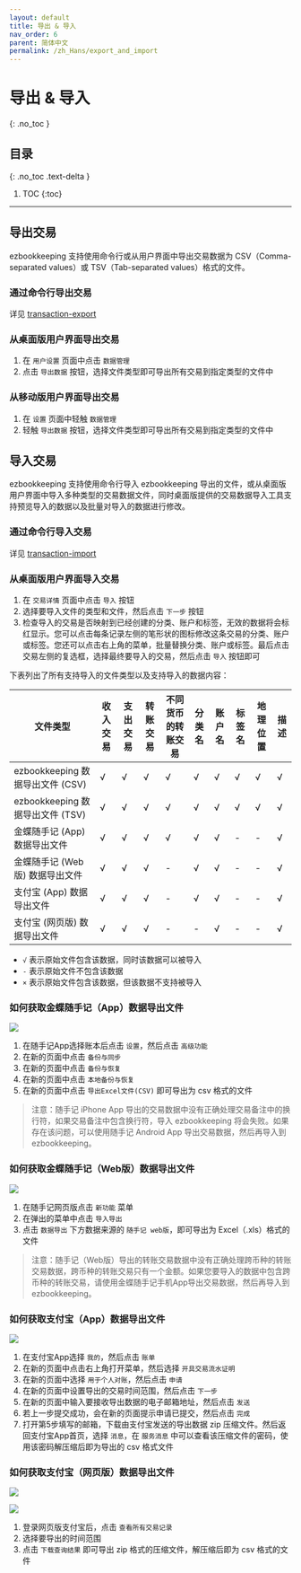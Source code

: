 ```yaml
---
layout: default
title: 导出 & 导入
nav_order: 6
parent: 简体中文
permalink: /zh_Hans/export_and_import
---
```


# 导出 & 导入
{: .no_toc }

## 目录
{: .no_toc .text-delta }

1. TOC
{:toc}

---

## 导出交易

ezbookkeeping 支持使用命令行或从用户界面中导出交易数据为 CSV（Comma-separated values）或 TSV（Tab-separated values）格式的文件。

### 通过命令行导出交易

详见 [transaction-export](/command_line#userdata)

### 从桌面版用户界面导出交易

1. 在 `用户设置` 页面中点击 `数据管理`
2. 点击 `导出数据` 按钮，选择文件类型即可导出所有交易到指定类型的文件中

### 从移动版用户界面导出交易

1. 在 `设置` 页面中轻触 `数据管理`
2. 轻触 `导出数据` 按钮，选择文件类型即可导出所有交易到指定类型的文件中

## 导入交易

ezbookkeeping 支持使用命令行导入 ezbookkeeping 导出的文件，或从桌面版用户界面中导入多种类型的交易数据文件，同时桌面版提供的交易数据导入工具支持预览导入的数据以及批量对导入的数据进行修改。

### 通过命令行导入交易

详见 [transaction-import](/command_line#userdata)

### 从桌面版用户界面导入交易

1. 在 `交易详情` 页面中点击 `导入` 按钮
2. 选择要导入文件的类型和文件，然后点击 `下一步` 按钮
3. 检查导入的交易是否映射到已经创建的分类、账户和标签，无效的数据将会标红显示。您可以点击每条记录左侧的笔形状的图标修改这条交易的分类、账户或标签。您还可以点击右上角的菜单，批量替换分类、账户或标签。最后点击交易左侧的复选框，选择最终要导入的交易，然后点击 `导入` 按钮即可

下表列出了所有支持导入的文件类型以及支持导入的数据内容：

| 文件类型 | 收入交易 | 支出交易 | 转账交易 | 不同货币的转账交易 | 分类名 | 账户名 | 标签名 | 地理位置 | 描述 |
| --- | --- | --- | --- | --- | --- | --- | --- | --- | --- |
| ezbookkeeping 数据导出文件 (CSV) | √ | √ | √ | √ | √ | √ | √ | √ | √ |
| ezbookkeeping 数据导出文件 (TSV) | √ | √ | √ | √ | √ | √ | √ | √ | √ |
| 金蝶随手记 (App) 数据导出文件 | √ | √ | √ | √ | √ | √ | - | - | √ |
| 金蝶随手记 (Web版) 数据导出文件 | √ | √ | √ | - | √ | √ | - | - | √ |
| 支付宝 (App) 数据导出文件 | √ | √ | √ | - | √ | √ | - | - | √ |
| 支付宝 (网页版) 数据导出文件 | √ | √ | √ | - | - | √ | - | - | √ |

* `√` 表示原始文件包含该数据，同时该数据可以被导入
* `-` 表示原始文件不包含该数据
* `×` 表示原始文件包含该数据，但该数据不支持被导入

### 如何获取金蝶随手记（App）数据导出文件

[![](images/how_to_export_feidee_mymoney_app.png)](images/how_to_export_feidee_mymoney_app.png)

1. 在随手记App选择账本后点击 `设置`，然后点击 `高级功能`
2. 在新的页面中点击 `备份与同步`
3. 在新的页面中点击 `备份与恢复`
4. 在新的页面中点击 `本地备份与恢复`
5. 在新的页面中点击 `导出Excel文件(CSV)` 即可导出为 csv 格式的文件

> 注意：随手记 iPhone App 导出的交易数据中没有正确处理交易备注中的换行符，如果交易备注中包含换行符，导入 ezbookkeeping 将会失败。如果存在该问题，可以使用随手记 Android App 导出交易数据，然后再导入到 ezbookkeeping。

### 如何获取金蝶随手记（Web版）数据导出文件

[![](images/how_to_export_feidee_mymoney_web.png)](images/how_to_export_feidee_mymoney_web.png)

1. 在随手记网页版点击 `新功能` 菜单
2. 在弹出的菜单中点击 `导入导出`
3. 点击 `数据导出` 下方数据来源的 `随手记 web版`，即可导出为 Excel（.xls）格式的文件

> 注意：随手记（Web版）导出的转账交易数据中没有正确处理跨币种的转账交易数据，跨币种的转账交易只有一个金额。如果您要导入的数据中包含跨币种的转账交易，请使用金蝶随手记手机App导出交易数据，然后再导入到 ezbookkeeping。

### 如何获取支付宝（App）数据导出文件

[![](images/how_to_export_alipay_app.png)](images/how_to_export_alipay_app.png)

1. 在支付宝App选择 `我的`，然后点击 `账单`
2. 在新的页面中点击右上角打开菜单，然后选择 `开具交易流水证明`
3. 在新的页面中选择 `用于个人对账`，然后点击 `申请`
4. 在新的页面中设置导出的交易时间范围，然后点击 `下一步`
5. 在新的页面中输入要接收导出数据的电子邮箱地址，然后点击 `发送`
6. 若上一步提交成功，会在新的页面提示申请已提交，然后点击 `完成`
7. 打开第5步填写的邮箱，下载由支付宝发送的导出数据 zip 压缩文件。然后返回支付宝App首页，选择 `消息`，在 `服务消息` 中可以查看该压缩文件的密码，使用该密码解压缩后即为导出的 csv 格式文件

### 如何获取支付宝（网页版）数据导出文件

[![](images/how_to_export_alipay_web_1.png)](images/how_to_export_alipay_web_1.png)

[![](images/how_to_export_alipay_web_2.png)](images/how_to_export_alipay_web_2.png)

1. 登录网页版支付宝后，点击 `查看所有交易记录`
2. 选择要导出的时间范围
3. 点击 `下载查询结果` 即可导出 zip 格式的压缩文件，解压缩后即为 csv 格式的文件
